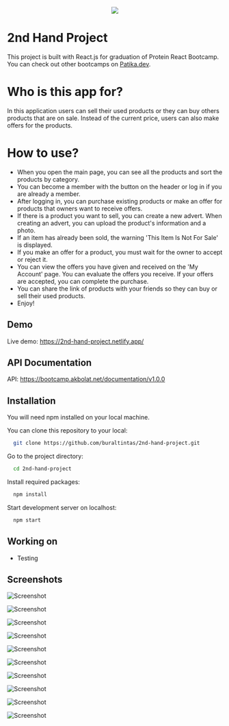 <p align="center">
  <img 
    src="https://i.ibb.co/T1yrJpt/logo.png"
  >
</p>

# 2nd Hand Project

This project is built with React.js for graduation of Protein React Bootcamp. You can check out other bootcamps on [Patika.dev](https://www.patika.dev/tr/bootcamp).

# Who is this app for?

In this application users can sell their used products or they can buy others products that are on sale. Instead of the current price, users can also make offers for the products.

# How to use?

- When you open the main page, you can see all the products and sort the products by category.
- You can become a member with the button on the header or log in if you are already a member.
- After logging in, you can purchase existing products or make an offer for products that owners want to receive offers.
- If there is a product you want to sell, you can create a new advert. When creating an advert, you can upload the product's information and a photo.
- If an item has already been sold, the warning 'This Item Is Not For Sale' is displayed.
- If you make an offer for a product, you must wait for the owner to accept or reject it.
- You can view the offers you have given and received on the 'My Account' page. You can evaluate the offers you receive. If your offers are accepted, you can complete the purchase.
- You can share the link of products with your friends so they can buy or sell their used products.
- Enjoy!

## Demo

Live demo: https://2nd-hand-project.netlify.app/

## API Documentation

API: https://bootcamp.akbolat.net/documentation/v1.0.0

## Installation

You will need npm installed on your local machine.

You can clone this repository to your local:

```bash
  git clone https://github.com/buraltintas/2nd-hand-project.git
```

Go to the project directory:

```bash
  cd 2nd-hand-project
```

Install required packages:

```bash
  npm install
```

Start development server on localhost:

```bash
  npm start
```

## Working on

- Testing

## Screenshots

![Screenshot](https://i.ibb.co/r0qXC6f/1.png)

![Screenshot](https://i.ibb.co/BrsGD8D/Screen-Shot-2022-04-29-at-14-09-39.png)

![Screenshot](https://i.ibb.co/n0DCrWh/3.png)

![Screenshot](https://i.ibb.co/Nm8kDHJ/Screen-Shot-2022-04-29-at-14-10-26.png)

![Screenshot](https://i.ibb.co/kJLRywR/5.png)

![Screenshot](https://i.ibb.co/G7jtxPw/Screen-Shot-2022-04-29-at-14-10-46.png)

![Screenshot](https://i.ibb.co/grtJWCk/Screen-Shot-2022-04-29-at-14-11-24.png)

![Screenshot](https://i.ibb.co/h9BPyBj/Screen-Shot-2022-04-29-at-14-13-20.png)

![Screenshot](https://i.ibb.co/jwmgjc3/9.png)

![Screenshot](https://i.ibb.co/Wc3n1Ph/10.png)
